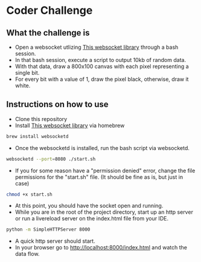 # Coder Challenge

## What the challenge is
- Open a websocket utlizing [This websocket library](https://github.com/joewalnes/websocketd) through a bash session.
- In that bash session, execute a script to output 10kb of random data.
- With that data, draw a 800x100 canvas with each pixel representing a single bit.
- For every bit with a value of 1, draw the pixel black, otherwise, draw it white.

## Instructions on how to use
- Clone this repository
- Install [This websocket library](https://github.com/joewalnes/websocketd) via homebrew
```bash
brew install websocketd
```
- Once the websocketd is installed, run the bash script via websocketd.
```bash
websocketd --port=8080 ./start.sh
```
- If you for some reason have a "permission denied" error, change the file permissions for the "start.sh" file.
(It should be fine as is, but just in case)
```bash
chmod +x start.sh
```
- At this point, you should have the socket open and running.
- While you are in the root of the project directory, start up an http server or run a livereload server on the index.html file from your IDE.
```bash
python -m SimpleHTTPServer 8000
``` 
- A quick http server should start.
- In your browser go to [http://localhost:8000/index.html](http://localhost:8000/index.html) and watch the data flow.
